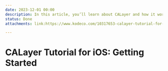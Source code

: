 ```yaml
---
date: 2023-12-01 00:00
description: In this article, you’ll learn about CALayer and how it works. You’ll use CALayer for cool effects like shapes, gradients and particle systems.
status: Done
attachments: link:https://www.kodeco.com/10317653-calayer-tutorial-for-ios-getting-started, github:https://github.com/apriakhin/learning-practice/tree/main/articles/calayer-tutorial-for-ios-getting-started

---
```

# CALayer Tutorial for iOS: Getting Started

